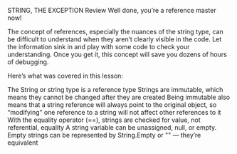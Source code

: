 STRING, THE EXCEPTION
Review
Well done, you’re a reference master now!

The concept of references, especially the nuances of the string type, can be difficult to understand when they aren’t clearly visible in the code. Let the information sink in and play with some code to check your understanding. Once you get it, this concept will save you dozens of hours of debugging.

Here’s what was covered in this lesson:

The String or string type is a reference type
Strings are immutable, which means they cannot be changed after they are created
Being immutable also means that a string reference will always point to the original object, so “modifying” one reference to a string will not affect other references to it
With the equality operator (==), strings are checked for value, not referential, equality
A string variable can be unassigned, null, or empty. Empty strings can be represented by String.Empty or "" — they’re equivalent
